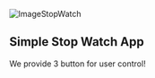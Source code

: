 
![ImageStopWatch](https://user-images.githubusercontent.com/106678641/186366711-727a5916-6e9d-4466-94d9-490efc2d7762.jpg)
<h2>Simple Stop Watch App</h2>
We provide 3 button for user control!

